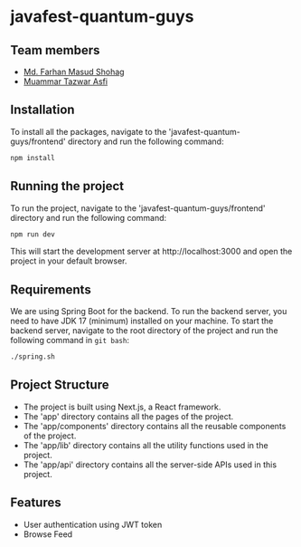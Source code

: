 # javafest-quantum-guys

## Team members
- [Md. Farhan Masud Shohag](https://github.com/fms-byte)
- [Muammar Tazwar Asfi](https://github.com/asfi50)

## Installation
To install all the packages, navigate to the 'javafest-quantum-guys/frontend' directory and run the following command:
```bash
npm install
```

## Running the project
To run the project, navigate to the 'javafest-quantum-guys/frontend' directory and run the following command:
```bash
npm run dev
```
This will start the development server at http://localhost:3000 and open the project in your default browser.

## Requirements
We are using Spring Boot for the backend. To run the backend server, you need to have JDK 17 (minimum) installed on your machine.
To start the backend server, navigate to the root directory of the project and run the following command in `git bash`:
```bash
./spring.sh
```

## Project Structure
- The project is built using Next.js, a React framework.
- The 'app' directory contains all the pages of the project.
- The 'app/components' directory contains all the reusable components of the project.
- The 'app/lib' directory contains all the utility functions used in the project.
- The 'app/api' directory contains all the server-side APIs used in this project.

## Features
- User authentication using JWT token
- Browse Feed